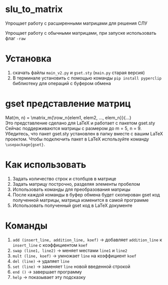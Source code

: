 # slu_to_matrix
Упрощает работу с расширенными матрицами для решения СЛУ

Упрощает работу с обычными матрицами, при запуске использовать флаг ```-raw```

# Установка
1) скачать файлы ```main_v2.py``` и ```gset.sty``` (```main.py``` старая версия) 
2) В терминале установить с помощью команды ```pip install pyperclip``` библиотеку для операций с буфером обмена


# gset представление матриц
Mat(m, n) = \matrix_m{\row_n{elem1, elem2, ..., elem_n}}{...} \
Это представление сделано для LaTeX и работает с пакетом gset.sty \
Сейчас поддерживаются матрицы с размером до m = 5, n = 9. 
Убедитесь, что пакет gset.sty установлен в папку вместе с вашим LaTeX проектом.
Чтобы подключить пакет в LaTeX используйте команду ```\usepackage{gset}```.

# Как использовать
1) Задать количество строк и столбцов в матрице
2) Задать матрицу построчно, разделяя элементы пробелом
3) Использовать команды для преобразования матрицы
4) После каждой команды в буфер обмена будет скопирован gset код полученной матрицы, матрица изменится в самой программе
5) Использовать полученный gset код в LaTeX документе

# Команды
1) ```add (insert_line, addition_line, koef)``` -> добавляет ```addition_line``` к ```insert_line``` с коэффициентом ```koef```
2) ```swap (line1, line2)``` -> меняет местами ```line1``` и ```line2```
3) ```mult (line, koef)``` -> умножает ```line``` на коэффициент ```koef```
4) ```del (line)``` -> удаляет ```line```
5) ```set (line)``` -> заменяет ```line``` новой введенной строкой
6) ```end ()``` -> завершает программу
6) ```help``` -> показывает эту подсказку
